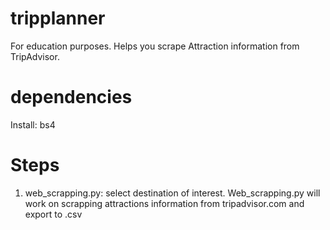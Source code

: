 # tripplanner
For education purposes. Helps you scrape Attraction information from TripAdvisor.

#  dependencies
Install: bs4

# Steps
1. web_scrapping.py: select destination of interest. Web_scrapping.py will work on scrapping attractions information from tripadvisor.com and export to .csv


